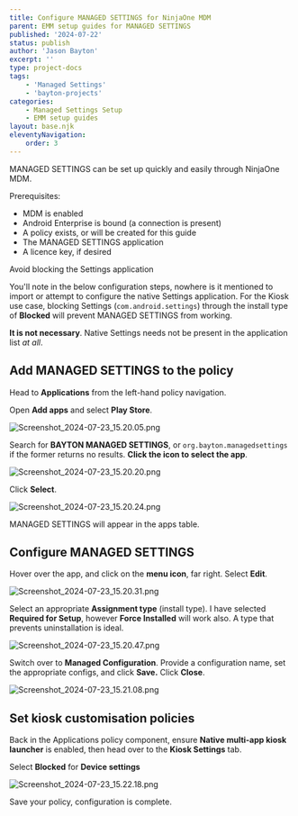 ```yaml
---
title: Configure MANAGED SETTINGS for NinjaOne MDM
parent: EMM setup guides for MANAGED SETTINGS
published: '2024-07-22'
status: publish
author: 'Jason Bayton'
excerpt: ''
type: project-docs
tags: 
    - 'Managed Settings'
    - 'bayton-projects'
categories: 
    - Managed Settings Setup
    - EMM setup guides
layout: base.njk
eleventyNavigation: 
    order: 3
---
```

MANAGED SETTINGS can be set up quickly and easily through NinjaOne MDM. 

Prerequisites:
- MDM is enabled
- Android Enterprise is bound (a connection is present)
- A policy exists, or will be created for this guide
- The MANAGED SETTINGS application
- A licence key, if desired

<div class="callout callout-red">
<div class="callout-heading">Avoid blocking the Settings application</div>

You'll note in the below configuration steps, nowhere is it mentioned to import or attempt to configure the native Settings application. For the Kiosk use case, blocking Settings (`com.android.settings`) through the install type of **Blocked** will prevent MANAGED SETTINGS from working. 

**It is not necessary**. Native Settings needs not be present in the application list _at all_.

</div>

## Add MANAGED SETTINGS to the policy

Head to **Applications** from the left-hand policy navigation.

Open **Add apps** and select **Play Store**.

![Screenshot_2024-07-23_15.20.05.png](https://cdn.bayton.org/assets/managed_settings/managed_settings_emm_setup/ninjaone_mdm/Screenshot_2024-07-23_15.20.05.png)

Search for **BAYTON MANAGED SETTINGS**, or `org.bayton.managedsettings` if the former returns no results. **Click the icon to select the app**.

![Screenshot_2024-07-23_15.20.20.png](https://cdn.bayton.org/assets/managed_settings/managed_settings_emm_setup/ninjaone_mdm/Screenshot_2024-07-23_15.20.20.png)

Click **Select**.

![Screenshot_2024-07-23_15.20.24.png](https://cdn.bayton.org/assets/managed_settings/managed_settings_emm_setup/ninjaone_mdm/Screenshot_2024-07-23_15.20.24.png)

MANAGED SETTINGS will appear in the apps table. 

## Configure MANAGED SETTINGS

Hover over the app, and click on the **menu icon**, far right. Select **Edit**.

![Screenshot_2024-07-23_15.20.31.png](https://cdn.bayton.org/assets/managed_settings/managed_settings_emm_setup/ninjaone_mdm/Screenshot_2024-07-23_15.20.31.png)

Select an appropriate **Assignment type** (install type). I have selected **Required for Setup**, however **Force Installed** will work also. A type that prevents uninstallation is ideal.

![Screenshot_2024-07-23_15.20.47.png](https://cdn.bayton.org/assets/managed_settings/managed_settings_emm_setup/ninjaone_mdm/Screenshot_2024-07-23_15.20.47.png)

Switch over to **Managed Configuration**. Provide a configuration name, set the appropriate configs, and click **Save.** Click **Close**.

![Screenshot_2024-07-23_15.21.08.png](https://cdn.bayton.org/assets/managed_settings/managed_settings_emm_setup/ninjaone_mdm/Screenshot_2024-07-23_15.21.08.png)

## Set kiosk customisation policies

Back in the Applications policy component, ensure **Native multi-app kiosk launcher** is enabled, then head over to the **Kiosk Settings** tab.

Select **Blocked** for **Device settings**

![Screenshot_2024-07-23_15.22.18.png](https://cdn.bayton.org/assets/managed_settings/managed_settings_emm_setup/ninjaone_mdm/Screenshot_2024-07-23_15.22.18.png)

Save your policy, configuration is complete.